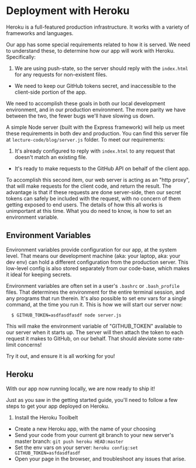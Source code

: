 # Deployment with Heroku

Heroku is a full-featured production infrastructure. It works with a variety of frameworks and languages.

Our app has some special requirements related to how it is served. We need to understand these, to determine how our app will work with Heroku. Specifically:

 1. We are using push-state, so the server should reply with the `index.html` for any requests for non-existent files.
 - We need to keep our GitHub tokens secret, and inaccessible to the client-side portion of the app.

We need to accomplish these goals in both our local development environment, and in our production environment. The more parity we have between the two, the fewer bugs we'll have slowing us down.

A simple Node server (built with the Express framework) will help us meet these requirements in both dev and production. You can find this server file at `lecture-code/blog/server.js` folder. To meet our requirements:

 1. It's already configured to reply with `index.html` to any request that doesn't match an existing file.
 - It's ready to make requests to the GitHub API on behalf of the client app.

To accomplish this second item, our web server is acting as an "http proxy", that will make requests for the client code, and return the result. The advantage is that if these requests are done server-side, then our secret tokens can safely be included with the request, with no concern of them getting exposed to end users. The details of how this all works is unimportant at this time. What you do need to know, is how to set an environment variable.

## Environment Variables

Environment variables provide configuration for our app, at the system level. That means our development machine (aka: your laptop, aka: your dev env) can hold a different configuration from the production server. This low-level config is also stored separately from our code-base, which makes it ideal for keeping secrets.

Environment variables are often set in a user's `.bashrc` or `.bash_profile` files. That determines the environment for the entire terminal session, and any programs that run therein. It's also possible to set env vars for a single command, at the time you run it. This is how we will start our server now:

`  $ GITHUB_TOKEN=asdfasdfasdf node server.js`

This will make the environment variable of "GITHUB_TOKEN" available to our server when it starts up. The server will then attach the token to each request it makes to GitHub, on our behalf. That should aleviate some rate-limit concerns!

Try it out, and ensure it is all working for you!

## Heroku

With our app now running locally, we are now ready to ship it!

Just as you saw in the getting started guide, you'll need to follow a few steps to get your app deployed on Heroku.

 1. Install the Heroku Toolbelt
 - Create a new Heroku app, with the name of your choosing
 - Send your code from your current git branch to your new server's master branch:
 `git push heroku HEAD:master`
 - Set the env vars on your server:
 `heroku config:set GITHUB_TOKEN=asfdasdfasdf`
 - Open your page in the browser, and troubleshoot any issues that arise.
